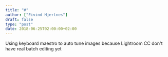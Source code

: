 ```yaml
---
title: "#"
author: ["Eivind Hjertnes"]
draft: false
type: "post"
date: 2018-06-25T02:00:00+02:00
---
```


Using keyboard maestro to auto tune images because Lightroom CC don't
have real batch editing yet
